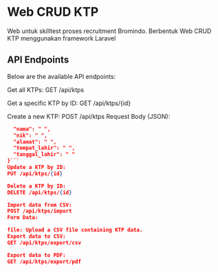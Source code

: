 # Web CRUD KTP
Web untuk skilltest proses recruitment Bromindo. Berbentuk Web CRUD KTP menggunakan framework Laravel

## API Endpoints
Below are the available API endpoints:

Get all KTPs:
GET /api/ktps

Get a specific KTP by ID:
GET /api/ktps/{id}

Create a new KTP:
POST /api/ktps
Request Body (JSON):

```json {
  "nama": " ",
  "nik": " ",
  "alamat": " ",
  "tempat_lahir": " ",
  "tanggal_lahir": " "
}```
Update a KTP by ID:
PUT /api/ktps/{id}

Delete a KTP by ID:
DELETE /api/ktps/{id}

Import data from CSV:
POST /api/ktps/import
Form Data:

file: Upload a CSV file containing KTP data.
Export data to CSV:
GET /api/ktps/export/csv

Export data to PDF:
GET /api/ktps/export/pdf
